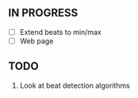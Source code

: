 ## IN PROGRESS

- [ ] Extend beats to min/max
- [ ] Web page

## TODO

1. Look at beat detection algorithms

